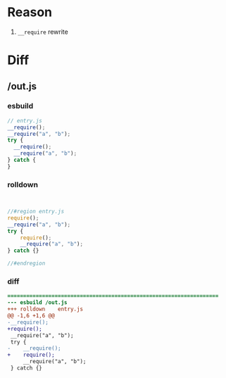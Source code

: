 # Reason
1. `__require` rewrite
# Diff
## /out.js
### esbuild
```js
// entry.js
__require();
__require("a", "b");
try {
  __require();
  __require("a", "b");
} catch {
}
```
### rolldown
```js


//#region entry.js
require();
__require("a", "b");
try {
	require();
	__require("a", "b");
} catch {}

//#endregion
```
### diff
```diff
===================================================================
--- esbuild	/out.js
+++ rolldown	entry.js
@@ -1,6 +1,6 @@
-__require();
+require();
 __require("a", "b");
 try {
-    __require();
+    require();
     __require("a", "b");
 } catch {}

```